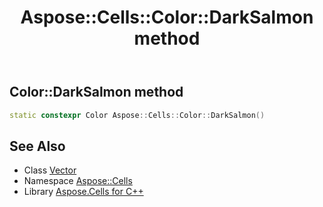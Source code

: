 ﻿---
title: Aspose::Cells::Color::DarkSalmon method
linktitle: DarkSalmon
second_title: Aspose.Cells for C++ API Reference
description: 'How to use DarkSalmon method of Aspose::Cells::Color class in C++.'
type: docs
weight: 9100
url: /cpp/aspose.cells/color/darksalmon/
---
## Color::DarkSalmon method




```cpp
static constexpr Color Aspose::Cells::Color::DarkSalmon()
```

## See Also

* Class [Vector](../../vector/)
* Namespace [Aspose::Cells](../../)
* Library [Aspose.Cells for C++](../../../)

